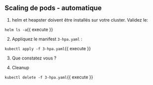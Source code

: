 ## Scaling de pods - automatique

1) helm et heapster doivent être installés sur votre cluster. Validez le:

`helm ls -a`{{ execute }}

2) Appliquez le manifest `3-hpa.yaml` :

`kubectl apply -f 3-hpa.yaml`{{ execute }}

3) Que constatez vous ?

4) Cleanup

`kubectl delete -f 3-hpa.yaml`{{ execute }}